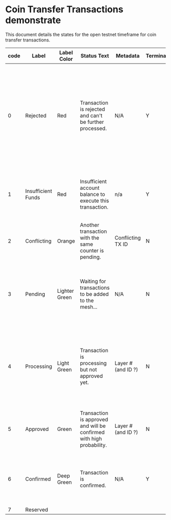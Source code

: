 # Coin Transfer Transactions demonstrate

This document details the states for the open testnet timeframe for coin transfer transactions.

|  code | Label | Label Color | Status Text | Metadata | Terminating? | Possible Next State | Notes |   
|---	|---	|---	|---	|---	|---	|---	|---	|
|   0	|   Rejected	| Red  	|  Transaction is rejected and can't be further processed.	|   N/A	|   Y	|  n/a 	|   This is to notify users that a tx they attempted to submit from the wallet was rejected by the full node for any reason - failed validation before broadcast....	| N/A |   	
|   1	|   Insufficient Funds	|  Red 	| Insufficient account balance to execute this transaction. |  n/a | Y |  any  	|   Once funds are available, tx may continue processing and move to any state	|   	
|   2	|   Conflicting	| Orange | Another transaction with the same counter is pending. | Conflicting TX ID | N   	| Pending, Processing, Approved   	|    |   	
|   3	|   Pending	| Lighter Green | Waiting for transactions to be added to the mesh... | N/A | N | Processing | Submitted to mempool and was not rejected - not in block yet (e.g. was in block, but was not applicable)  	|   	
|   4	|   Processing	| Light Green  	| Transaction is processing but not approved yet. | Layer # (and ID ?)| N  	| Approved, Pending, Insufficient Balance 	| TX is in at least one block in layer X that was not excluded from hare results (hare didn't complete for layer X yet)	|   	
|   5	|   Approved	| Green  	| Transaction is approved and will be confirmed with high probability. | Layer # (and ID ?)  	|  N 	|  Confirmed, Insufficient Balance 	| TX is in at least one block that was included in HARE results  	|
|   6	|   Confirmed	| Deep Green  	| Transaction is confirmed. | N/A  	| Y  	| N/A  	| Played into global state (if conflicting transactions exist - this one was selected)   	|   	
|   7	|   Reserved	|   	|   	|   	|   	|   	|   	|
